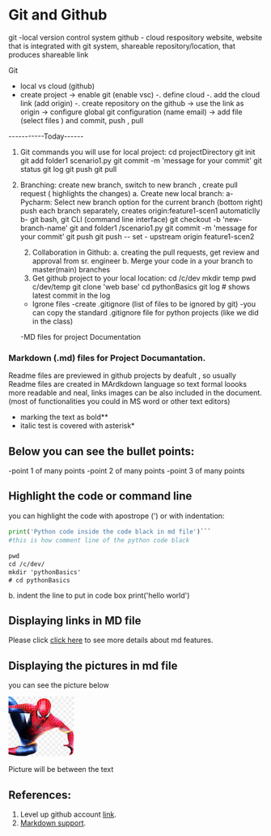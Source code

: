 # Git and Github
git -local version control system
github - cloud respository website, website that is integrated with git system,
shareable repository/location, that produces shareable link

Git
- local vs cloud (github)
- create project -> enable git (enable vsc) -. define cloud -. add the cloud link (add origin)
    -. create repository on the github -> use the link as origin
    -> configure global git configuration (name email)
    -> add file (select files ) and commit, push , pull


-----------Today------
1. Git commands you will use for local project:
cd projectDirectory
git init
git add folder1 scenario1.py
git commit -m 'message for your commit'
git status
git log
git push
git pull

2. Branching:
create new branch, switch to new branch , create pull request ( highlights the changes)
    a. Create new local branch:
        a- Pycharm:
            Select new branch option for the current branch (bottom right)
            push each branch separately, creates origin:feature1-scen1 automaticlly
        b- git bash, git CLI (command line interface)
            git checkout -b 'new-branch-name'
            git and folder1 /scenario1.py
            git commit -m 'message for your commit'
            git push
            git push -- set - upstream origin feature1-scen2

    2. Collaboration in Github:
        a. creating the pull requests, get review and approval from sr. engineer
        b. Merge your code in a your branch to master(main) branches
    3. Get github project to your local location:
        cd /c/dev
        mkdir temp
        pwd
            c/dev/temp
        git clone 'web base'
        cd pythonBasics
        git log # shows latest commit in the log
    - Igrone files
        -create .gitignore (list of files to be ignored by git)
        -you can copy the standard .gitignore file for python projects (like we did in the class)

    -MD files for project Documentation
### Markdown (.md) files for Project Documantation.
Readme files are previewed in github projects by deafult , so usually Readme files are created 
in MArdkdown language so text formal loooks more readable and neal, links images can be also included 
in the document. (most of functionalities you could in MS word or other text editors)

* marking the text as bold**
* italic test is covered with asterisk*

## Below you can see the bullet points:
-point 1 of many points
-point 2 of many points
-point 3 of many points

## Highlight the code or command line
you can highlight the code with apostrope (') or with indentation:
```Python
print('Python code inside the code black in md file')```
#this is how comment line of the python code black
``` 
```commandline
pwd
cd /c/dev/
mkdir 'pythonBasics'
# cd pythonBasics
```
b. indent the line to put in code box
    print('hello world')

## Displaying links in MD file

Please click [click here](https://github.com/Nodir0624/pythonBasics) to see more details about md features.

## Displaying the pictures in md file
you can see the picture below

![img.png](img.png)

Picture will be between the text
## References:
1. Level up github account [link](https://github.com/Nodir0624/pythonBasics).
2. [Markdown support](https://github.com/Nodir0624/pythonBasics).


